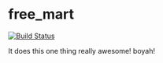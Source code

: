 # free_mart

[![Build Status](https://secure.travis-ci.org/gcao/free_mart.png?branch=master)](http://travis-ci.org/gcao/free_mart)

It does this one thing really awesome! boyah!
